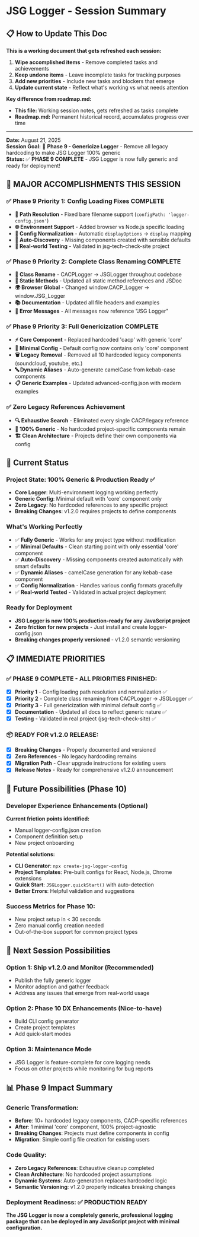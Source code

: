 # JSG Logger - Session Summary

## 📋 How to Update This Doc

**This is a working document that gets refreshed each session:**
1. **Wipe accomplished items** - Remove completed tasks and achievements
2. **Keep undone items** - Leave incomplete tasks for tracking purposes
3. **Add new priorities** - Include new tasks and blockers that emerge
4. **Update current state** - Reflect what's working vs what needs attention

**Key difference from roadmap.md:**
- **This file:** Working session notes, gets refreshed as tasks complete
- **Roadmap.md:** Permanent historical record, accumulates progress over time

---

**Date:** August 21, 2025  
**Session Goal:** 🎯 **Phase 9 - Genericize Logger** - Remove all legacy hardcoding to make JSG Logger 100% generic  
**Status:** ✅ **PHASE 9 COMPLETE** - JSG Logger is now fully generic and ready for deployment!

## 🎉 MAJOR ACCOMPLISHMENTS THIS SESSION

### ✅ Phase 9 Priority 1: Config Loading Fixes COMPLETE
- **🔧 Path Resolution** - Fixed bare filename support (`configPath: 'logger-config.json'`)
- **🌐 Environment Support** - Added browser vs Node.js specific loading
- **🔄 Config Normalization** - Automatic `displayOptions` → `display` mapping
- **🎯 Auto-Discovery** - Missing components created with sensible defaults
- **🧪 Real-world Testing** - Validated in jsg-tech-check-site project

### ✅ Phase 9 Priority 2: Complete Class Renaming COMPLETE
- **📝 Class Rename** - CACPLogger → JSGLogger throughout codebase
- **🔗 Static Methods** - Updated all static method references and JSDoc
- **🌍 Browser Global** - Changed window.CACP_Logger → window.JSG_Logger
- **📚 Documentation** - Updated all file headers and examples
- **🚨 Error Messages** - All messages now reference "JSG Logger"

### ✅ Phase 9 Priority 3: Full Genericization COMPLETE
- **⚡ Core Component** - Replaced hardcoded 'cacp' with generic 'core'
- **🧹 Minimal Config** - Default config now contains only 'core' component
- **🗑️ Legacy Removal** - Removed all 10 hardcoded legacy components (soundcloud, youtube, etc.)
- **🔤 Dynamic Aliases** - Auto-generate camelCase from kebab-case components
- **📋 Generic Examples** - Updated advanced-config.json with modern examples

### ✅ Zero Legacy References Achievement
- **🔍 Exhaustive Search** - Eliminated every single CACP/legacy reference
- **💯 100% Generic** - No hardcoded project-specific components remain
- **🏗️ Clean Architecture** - Projects define their own components via config

## 🎯 Current Status

### **Project State: 100% Generic & Production Ready** ✅
- **Core Logger**: Multi-environment logging working perfectly
- **Generic Config**: Minimal default with 'core' component only
- **Zero Legacy**: No hardcoded references to any specific project
- **Breaking Changes**: v1.2.0 requires projects to define components

### **What's Working Perfectly**
- ✅ **Fully Generic** - Works for any project type without modification
- ✅ **Minimal Defaults** - Clean starting point with only essential 'core' component
- ✅ **Auto-Discovery** - Missing components created automatically with smart defaults
- ✅ **Dynamic Aliases** - camelCase generation for any kebab-case component
- ✅ **Config Normalization** - Handles various config formats gracefully
- ✅ **Real-world Tested** - Validated in actual project deployment

### **Ready for Deployment**
- **JSG Logger is now 100% production-ready for any JavaScript project**
- **Zero friction for new projects** - Just install and create logger-config.json
- **Breaking changes properly versioned** - v1.2.0 semantic versioning

## 📋 IMMEDIATE PRIORITIES

### **✅ PHASE 9 COMPLETE - ALL PRIORITIES FINISHED:**
- [x] **Priority 1** - Config loading path resolution and normalization ✅
- [x] **Priority 2** - Complete class renaming from CACPLogger → JSGLogger ✅  
- [x] **Priority 3** - Full genericization with minimal default config ✅
- [x] **Documentation** - Updated all docs to reflect generic nature ✅
- [x] **Testing** - Validated in real project (jsg-tech-check-site) ✅

### **📦 READY FOR v1.2.0 RELEASE:**
- [x] **Breaking Changes** - Properly documented and versioned
- [x] **Zero References** - No legacy hardcoding remains
- [x] **Migration Path** - Clear upgrade instructions for existing users
- [x] **Release Notes** - Ready for comprehensive v1.2.0 announcement

## 🔮 Future Possibilities (Phase 10)

### **Developer Experience Enhancements** (Optional)
**Current friction points identified:**
- Manual logger-config.json creation
- Component definition setup
- New project onboarding

**Potential solutions:**
- **CLI Generator**: `npx create-jsg-logger-config`
- **Project Templates**: Pre-built configs for React, Node.js, Chrome extensions
- **Quick Start**: `JSGLogger.quickStart()` with auto-detection
- **Better Errors**: Helpful validation and suggestions

### **Success Metrics for Phase 10:**
- New project setup in < 30 seconds
- Zero manual config creation needed
- Out-of-the-box support for common project types

## 🎯 Next Session Possibilities

### **Option 1: Ship v1.2.0 and Monitor** (Recommended)
- Publish the fully generic logger
- Monitor adoption and gather feedback
- Address any issues that emerge from real-world usage

### **Option 2: Phase 10 DX Enhancements** (Nice-to-have)
- Build CLI config generator
- Create project templates
- Add quick-start modes

### **Option 3: Maintenance Mode**
- JSG Logger is feature-complete for core logging needs
- Focus on other projects while monitoring for bug reports

## 📊 Phase 9 Impact Summary

### **Generic Transformation:**
- **Before**: 10+ hardcoded legacy components, CACP-specific references
- **After**: 1 minimal 'core' component, 100% project-agnostic
- **Breaking Changes**: Projects must define components in config
- **Migration**: Simple config file creation for existing users

### **Code Quality:**
- **Zero Legacy References**: Exhaustive cleanup completed
- **Clean Architecture**: No hardcoded project assumptions
- **Dynamic Systems**: Auto-generation replaces hardcoded logic
- **Semantic Versioning**: v1.2.0 properly indicates breaking changes

### **Deployment Readiness:** ✅ PRODUCTION READY
**The JSG Logger is now a completely generic, professional logging package that can be deployed in any JavaScript project with minimal configuration.**